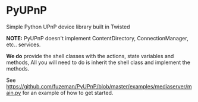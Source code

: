 PyUPnP
======

Simple Python UPnP device library built in Twisted

**NOTE:** PyUPnP doesn't implement ContentDirectory, ConnectionManager, etc.. services.

**We do** provide the shell classes with the actions, state variables and methods, All
you will need to do is inherit the shell class and implement the methods.

See https://github.com/fuzeman/PyUPnP/blob/master/examples/mediaserver/main.py
for an example of how to get started.
